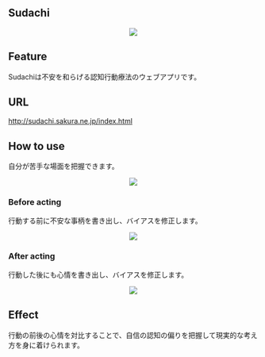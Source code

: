 ## Sudachi

<p align="center" margin-bottom="50px">
  <img src="https://user-images.githubusercontent.com/67347289/132286957-86b4be04-3b88-4d5c-974d-9cdc6bccabe0.png">
</p>

## Feature
<p>Sudachiは不安を和らげる認知行動療法のウェブアプリです。</p>

## URL
<a href="http://sudachi.sakura.ne.jp/index.html">http://sudachi.sakura.ne.jp/index.html</a>

## How to use
<p>自分が苦手な場面を把握できます。</p>
<p align="center">
  <img src="https://user-images.githubusercontent.com/67347289/132300838-71b61e81-4eff-4f4d-8a91-f05aff5535b8.png">
</p>

### Before acting
<p>行動する前に不安な事柄を書き出し、バイアスを修正します。</p>
<p align="center">
  <img src="https://user-images.githubusercontent.com/67347289/132307380-cab18f18-01f7-4b44-bbcc-e99b7d418d5f.png">
</p>

### After acting
<p>行動した後にも心情を書き出し、バイアスを修正します。</p>
<p align="center">
  <img src="https://user-images.githubusercontent.com/67347289/132307975-6fdb3f16-c635-4d1f-b3b6-d0cbc1b2d001.png">
</p>

## Effect
<p>行動の前後の心情を対比することで、自信の認知の偏りを把握して現実的な考え方を身に着けられます。</p>


